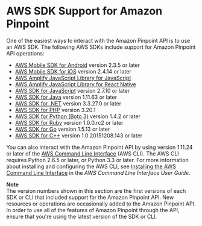 # AWS SDK Support for Amazon Pinpoint<a name="integrate-supported-sdks"></a>

One of the easiest ways to interact with the Amazon Pinpoint API is to use an AWS SDK\. The following AWS SDKs include support for Amazon Pinpoint API operations:
+ [AWS Mobile SDK for Android](https://aws-amplify.github.io/docs/android/start) version 2\.3\.5 or later
+ [AWS Mobile SDK for iOS](https://aws-amplify.github.io/docs/ios/start) version 2\.4\.14 or later
+ [AWS Amplify JavaScript Library for JavaScript](https://aws-amplify.github.io/docs/js/start?platform=purejs)
+ [AWS Amplify JavaScript Library for React Native](https://aws-amplify.github.io/docs/js/start?platform=react-native)
+ [AWS SDK for JavaScript](https://aws.amazon.com/sdk-for-node-js/) version 2\.7\.10 or later
+ [AWS SDK for Java](https://aws.amazon.com/sdk-for-java/) version 1\.11\.63 or later
+ [AWS SDK for \.NET](https://aws.amazon.com/sdk-for-net/) version 3\.3\.27\.0 or later
+ [AWS SDK for PHP](https://aws.amazon.com/sdk-for-php/) version 3\.20\.1
+ [AWS SDK for Python \(Boto 3\)](https://aws.amazon.com/sdk-for-python/) version 1\.4\.2 or later
+ [AWS SDK for Ruby](https://aws.amazon.com/sdk-for-ruby/) version 1\.0\.0\.rc2 or later
+ [AWS SDK for Go](https://aws.amazon.com/sdk-for-go/) version 1\.5\.13 or later
+ [AWS SDK for C\+\+](https://aws.amazon.com/sdk-for-cpp/) version 1\.0\.20151208\.143 or later

You can also interact with the Amazon Pinpoint API by using version 1\.11\.24 or later of the [AWS Command Line Interface](https://aws.amazon.com/cli/) \(AWS CLI\)\. The AWS CLI requires Python 2\.6\.5 or later, or Python 3\.3 or later\. For more information about installing and configuring the AWS CLI, see [Installing the AWS Command Line Interface](https://docs.aws.amazon.com/cli/latest/userguide/installing.html) in the *AWS Command Line Interface User Guide*\.

**Note**  
The version numbers shown in this section are the first versions of each SDK or CLI that included support for the Amazon Pinpoint API\. New resources or operations are occasionally added to the Amazon Pinpoint API\. In order to use all of the features of Amazon Pinpoint through the API, ensure that you're using the latest version of the SDK or CLI\.